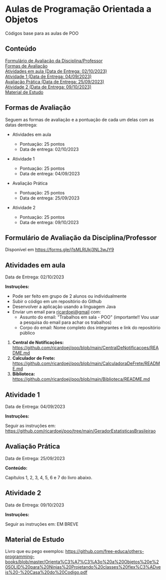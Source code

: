 # Aulas de Programação Orientada a Objetos

Códigos base para as aulas de POO

## Conteúdo

[Formulário de Avaliação da Disciplina/Professor](#form-avaliacao)  
[Formas de Avaliação](#forma-avaliacao)  
[Atividades em aula (Data de Entrega: 02/10/2023)](#em-aula)  
[Atividade 1 (Data de Entrega: 04/09/2023)](#atividade-1)  
[Avaliação Prática (Data de Entrega: 25/09/2023)](#avaliacao-pratica)  
[Atividade 2 (Data de Entrega: 09/10/2023)](#atividade-2)  
[Material de Estudo](#material)  

<a name="forma-avaliacao"/>

## Formas de Avaliação

Seguem as formas de avaliação e a pontuação de cada um delas com as datas dentrega:

- Atividades em aula
  - Pontuação: 25 pontos
  - Data de entrega: 02/10/2023
 
- Atividade 1
  - Pontuação: 25 pontos
  - Data de entrega: 04/09/2023
 
- Avaliação Prática
  - Pontuação: 25 pontos
  - Data de entrega: 25/09/2023
 
- Atividade 2
  - Pontuação: 25 pontos
  - Data de entrega: 09/10/2023

<a name="form-avaliacao"/>

## Formulário de Avaliação da Disciplina/Professor

Disponível em <https://forms.gle/j1sMLRUkj3NL3wJY9>

<a name="em-aula"/>

## Atividades em aula

Data de Entrega: 02/10/2023

**Instruções:**
- Pode ser feito em grupo de 2 alunos ou individualmente
- Subir o código em um repositório do Github
- Desenvolver a aplicação usando a linguagem Java
- Enviar um email para <ricardoej@gmail> com:
  - Assunto do email: "Trabalhos em sala - POO" (importante!! Vou usar a pesquisa do email para achar os trabalhos)
  - Corpo do email: Nome completo dos integrantes e link do repositório público
 
1. **Central de Notificações:** https://github.com/ricardoej/poo/blob/main/CentralDeNotificacoes/README.md
2. **Calculador de Frete:** https://github.com/ricardoej/poo/blob/main/CalculadoraDeFrete/README.md
3. **Biblioteca:** https://github.com/ricardoej/poo/blob/main/Biblioteca/README.md

<a name="atividade-1"/>

## Atividade 1

Data de Entrega: 04/09/2023

**Instruções:**

Seguir as instruções em: <https://github.com/ricardoej/poo/tree/main/GeradorEstatisticasBrasileirao>

<a name="avaliacao-pratica"/>

## Avaliação Prática

Data de Entrega: 25/09/2023

**Conteúdo:**

Capítulos 1, 2, 3, 4, 5, 6 e 7 do livro abaixo.

<a name="atividade-2"/>

## Atividade 2

Data de Entrega: 09/10/2023

**Instruções:**

Seguir as instruções em: EM BREVE

<a name="material"/>

## Material de Estudo

Livro que eu pego exemplos: <https://github.com/free-educa/others-programming-books/blob/master/Orienta%C3%A7%C3%A3o%20a%20Objetos%20e%20SOLID%20para%20Ninjas%20Projetando%20classes%20flex%C3%ADveis%20-%20Casa%20do%20Codigo.pdf>
